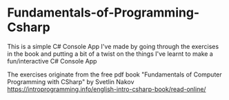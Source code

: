 # Fundamentals-of-Programming-Csharp
This is a simple C# Console App I've made by going through the exercises in the book
and putting a bit of a twist on the things I've learnt to make a fun/interactive C# Console App

The exercises originate from the free pdf book "Fundamentals of Computer Programming with CSharp" by Svetlin Nakov
https://introprogramming.info/english-intro-csharp-book/read-online/
